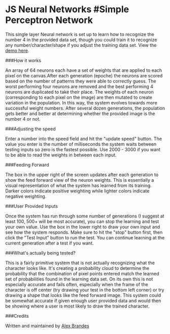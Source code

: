 JS Neural Networks
#Simple Perceptron Network
==================

This single layer Neural network is set up to learn how to recognize the number 4 in the provided data set, though you could train it to recognize any number/character/shape if you adjust the training data set. View the [demo here](http://fouretch.com/projects/neural-networks).

###How it works

An array of 64 neurons each have a set of weights that are applied to each pixel on the canvas.After each generation (epoche) the neurons are scored based on the number of patterns they were able to correctly guess. The worst performing four neurons are removed and the best performing 4 neurons are duplicated to take their place. The weights of each neuron (corresponding to each pixel on the image) are then mutated to create variation in the population. In this way, the system evolves towards more successful weight numbers. After several dozen generations, the population gets better and better at determining whether the provided image is the number 4 or not.

###Adjusting the speed

Enter a number into the speed field and hit the "update speed" button. The value you enter is the number of milliseconds the system waits between testing inputs so zero is the fastest possible. Use 2000 - 3000 if you want to be able to read the weights in between each input.

###Feeding Forward

The box in the upper right of the screen updates after each generation to show the feed forward view of the neuron weights. This is essentially a visual representation of what the system has learned from its training. Darker colors indicate positive weighting while lighter colors indicate negative weighting.

###User Provided Inputs

Once the system has run through some number of generations (I suggest at least 100, 500+ will be most accurate), you can stop the learning and test your own value. Use the box in the lower right to draw your own input and see how the system responds. Make sure to hit the "stop" button first, then click the "Test Input" button to run the test. You can continue learning at the current generation after a test if you want.

###What's actually being tested?

This is a fairly primitive system that is not actually recognizing what the character looks like. It's creating a probability cloud to determine the probability that the combination of pixel points entered match the learned set of probabilities found in the learning data set. On its own this is not especially accurate and fails often, especially when the frame of the character is off center (try drawing your test in the bottom left corner) or try drawing a shape that looks like the feed forward image. This system could be somewhat accurate if given enough user provided data and would then be showing where a user is most likely to draw the trained character.

###Credits

Written and maintained by [Alex Brandes](https://github.com/alexbrandes)

